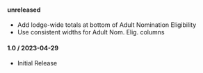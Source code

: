 #### unreleased

* Add lodge-wide totals at bottom of Adult Nomination Eligibility
* Use consistent widths for Adult Nom. Elig. columns

#### 1.0 / 2023-04-29

* Initial Release
